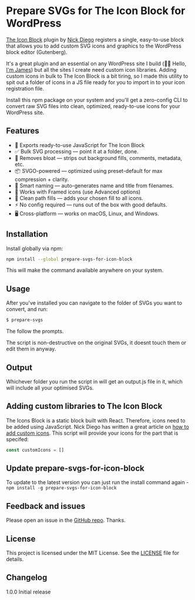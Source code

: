 # Prepare SVGs for The Icon Block for WordPress

[The Icon Block](https://wordpress.org/plugins/icon-block/) plugin by [Nick Diego](https://nickdiego.com) registers a single, easy-to-use block that allows you to add custom SVG icons and graphics to the WordPress block editor (Gutenberg).

It's a great plugin and an essential on any WordPress site I build (👋🏻 Hello, [I'm James](https://www.thetwopercent.co.uk)) but all the sites I create need custom icon libraries. Adding custom icons in bulk to The Icon Block is a bit tiring, so I made this utility to spit out a folder of icons in a JS file ready for you to import in to your icon registration file.

Install this npm package on your system and you'll get a zero-config CLI to convert raw SVG files into clean, optimized, ready-to-use icons for your WordPress site.

## Features

- 💾 Exports ready-to-use JavaScript for The Icon Block
- ✅ Bulk SVG processing — point it at a folder, done.
- 🧹 Removes bloat — strips out background fills, comments, metadata, etc.
- 📦 SVGO-powered — optimized using preset-default for max compression + clarity.
- 🧠 Smart naming — auto-generates name and title from filenames.
- 🎨 Works with Framed icons (use Advanced options)
- 🧹 Clean path fills — adds your chosen fill to all icons.
- ⚡️ No config required — runs out of the box with good defaults.
- 🖥️ Cross-platform — works on macOS, Linux, and Windows.

## Installation

Install globally via npm:

```sh
npm install --global prepare-svgs-for-icon-block
```

This will make the command available anywhere on your system.

## Usage

After you've installed you can navigate to the folder of SVGs you want to convert, and run:

```sh
$ prepare-svgs
```

The follow the prompts.

The script is non-destructive on the original SVGs, it doesnt touch them or edit them in anyway.

## Output

Whichever folder you run the script in will get an output.js file in it, which will include all your optimised SVGs.

## Adding custom libraries to The Icon Block

The Icons Block is a static block built with React. Therefore, icons need to be added using JavaScript. Nick Diego has written a great article on [how to add custom icons](https://nickdiego.com/adding-custom-icons-to-the-icon-block/). This script will provide your icons for the part that is specifed:

```js
const customIcons = []
```

## Update prepare-svgs-for-icon-block

To update to the latest version you can just run the install command again - `npm install -g prepare-svgs-for-icon-block`

## Feedback and issues

Please open an issue in the [GitHub repo](https://github.com/thetwopct/prepare-svgs-for-icon-block/issues). Thanks.

## License

This project is licensed under the MIT License. See the [LICENSE](LICENSE) file for details.

## Changelog

1.0.0
Initial release